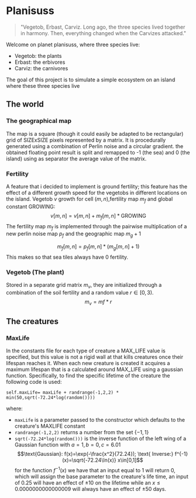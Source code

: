 # Planisuss

> "Vegetob, Erbast, Carviz. Long ago, the three species lived together in harmony. Then, everything changed when the Carvizes attacked."

Welcome on planet planisuss, where three species live:
- Vegetob: the plants
- Erbast: the erbivores
- Carviz: the carnivores

The goal of this project is to simulate a simple ecosystem on an island where these three species live

## The world
### The geographical map
The map is a square (though it could easily be adapted to be rectangular) grid of SIZExSIZE pixels represented by a matrix.
It is procedurally generated using a combination of Perlin noise and a circular gradient. the obtained floating point result is split and remapped to -1 (the sea) and 0 (the island) using as separator the average value of the matrix.
### Fertility
A feature that i decided to implement is ground fertility; this feature has the effect of a different growth speed for the vegetobs in different locations on the island.
Vegetob $v$ growth for cell $(m,n)$,fertility map $m_f$ and global constant GROWING:
$$v[m,n]=v[m,n]+m_f[m,n]*\text{GROWING}$$
The fertility map $m_f$ is implemented through the pairwise multiplication of a new perlin noise map $p_f$ and the geographic map $m_g+1$

$$m_f[m,n]=p_f[m,n]*(m_g[m,n]+1)$$
This makes so that sea tiles always have 0 fertility.
### Vegetob (The plant)
Stored in a separate grid matrix $m_v$, they are initialized through a combination of the soil fertility and a random value $r\in[0,3)$.
$$m_v=mf*r$$

## The creatures

### MaxLife

In the constants file for each type of creature a MAX_LIFE value is specified, but this value is not a rigid wall at that kills creatures once their lifespan reaches it. When each new creature is created it acquires a maximum lifespan that is a calculated around MAX_LIFE using a gaussian function.
Specifically, to find the specific lifetime of the creature the following code is used:
```
self.maxLife= maxLife + randrange(-1,2,2) * min(50,sqrt(-72.24*log(random())))
```
where:
- `maxLife` is a parameter passed to the constructor which defaults to the creature's MAXLIFE constant
- `randrange(-1,2,2)` returns a number from the set $\{-1,1\}$ 
- `sqrt(-72.24*log(random()))` is the inverse function of the left wing of a Gaussian function with $a=1, b=0, c=6.01$ 
$$\text{Gaussian}: f(x)=\exp(-\frac{x^2}{72.24}); \text{ Inverse:} f^{-1}(x)=\sqrt{-72.24\ln(x)} x\in[0,1]$$
for the function $f^{-1}(x)$ we have that an input equal to 1 will return 0, which will assign the base parameter to the creature's life time, an input of 0.25 will have an effect of $\pm10$ on the lifetime while an $x\le0.0000000000000009$  will always have an effect of $\pm50$ days.